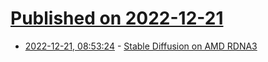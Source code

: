 # [Published on 2022-12-21](index.md)

* [2022-12-21, 08:53:24](https://news.ycombinator.com/item?id=34078222) - [Stable Diffusion on AMD RDNA3](https://nod.ai/sd-on-rdna3/)
